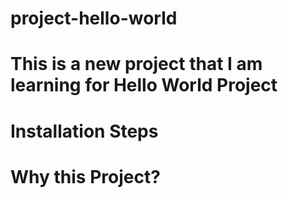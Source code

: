 # project-hello-world
# This is a new project that I am learning for Hello World Project
# Installation Steps
# Why this Project?
